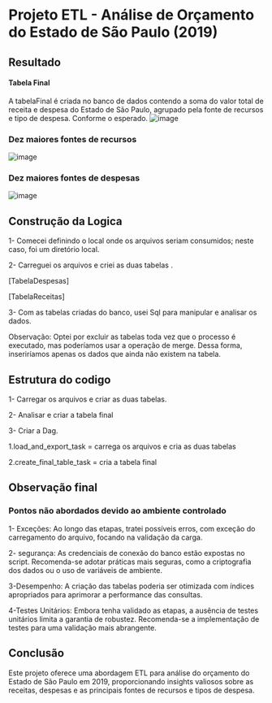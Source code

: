# Projeto ETL - Análise de Orçamento do Estado de São Paulo (2019)

## Resultado 

#### Tabela Final
A tabelaFinal é criada no banco de dados contendo a soma do valor total de receita e despesa do Estado de São Paulo, agrupado pela fonte de recursos e tipo de despesa. Conforme o esperado.
![image](https://github.com/linharesbruno/teste-engenheirodados-esfera/assets/131724502/4365d6de-b2c7-4758-b1ad-b434bdf82182)


### Dez maiores fontes de recursos
![image](https://github.com/linharesbruno/teste-engenheirodados-esfera/assets/131724502/2d7237a6-82a3-4017-b798-803606712179)

### Dez maiores fontes de despesas
![image](https://github.com/linharesbruno/teste-engenheirodados-esfera/assets/131724502/3e1cb63d-5167-4f79-a99a-8b2eb15b2088)

## Construção da Logica 
1- Comecei definindo o local onde os arquivos seriam consumidos; neste caso, foi um diretório local.

2- Carreguei os arquivos e criei as duas  tabelas .

   [TabelaDespesas]
   
   [TabelaReceitas] 
   
3- Com as tabelas criadas do banco, usei Sql para manipular e analisar os dados.

Observação: Optei por excluir as tabelas toda vez que o processo é executado, mas poderíamos usar a operação de merge. Dessa forma, inseriríamos apenas os dados que ainda não existem na tabela.

## Estrutura do codigo

1- Carregar os arquivos e criar as duas tabelas.

2- Analisar e criar a tabela final

3- Criar a Dag.

   1.load_and_export_task = carrega os arquivos e cria as duas tabelas
   
   2.create_final_table_task = cria a tabela final

## Observação final
### Pontos não abordados devido ao ambiente controlado

1- Exceções: 
Ao longo das etapas, tratei possíveis erros, com exceção do carregamento do arquivo, focando na validação da carga.

2- segurança: 
As credenciais de conexão do banco estão expostas no script. Recomenda-se adotar práticas mais seguras, como a criptografia dos dados ou o uso de variáveis de ambiente.

3-Desempenho: 
A criação das tabelas poderia ser otimizada com índices apropriados para aprimorar a performance das consultas.

4-Testes Unitários: 
Embora tenha validado as etapas, a ausência de testes unitários limita a garantia de robustez. Recomenda-se a implementação de testes para uma validação mais abrangente.

## Conclusão
Este projeto oferece uma abordagem ETL para análise do orçamento do Estado de São Paulo em 2019, proporcionando insights valiosos sobre as receitas, despesas e as principais fontes de recursos e tipos de despesa. 





